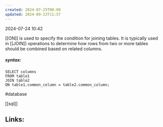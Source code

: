 ```yaml
---
created: 2024-07-25T08:09
updated: 2024-09-23T11:57
---
```

2024-07-24 10:42

[[ON]] is used to specify the condition for joining tables. It is typically used in [[JOIN]] operations to determine how rows from two or more tables should be combined based on related columns. 

##### syntax:
```
SELECT columns
FROM table1
JOIN table2
ON table1.common_column = table2.common_column;
```

#database 

[[sql]]
## Links:



